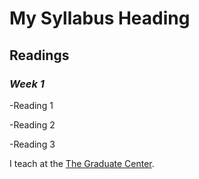 # My Syllabus Heading
## **Readings**
### *Week 1*

-Reading 1

-Reading 2

-Reading 3

I teach at the [The Graduate Center](https://cuny.gc.cuny.edu).
